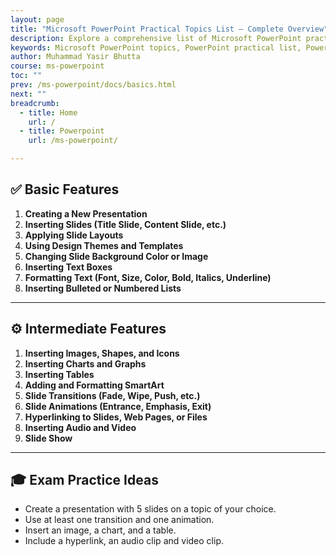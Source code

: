 ```yaml
---
layout: page
title: "Microsoft PowerPoint Practical Topics List – Complete Overview"
description: Explore a comprehensive list of Microsoft PowerPoint practical topics, ideal for students and educators. This structured outline covers key presentation skills from basic to advanced features.
keywords: Microsoft PowerPoint topics, PowerPoint practical list, PowerPoint syllabus overview, PowerPoint practicals for students, learn PowerPoint step-by-step, PowerPoint curriculum guide, presentation software topics, MS PowerPoint training outline, PowerPoint topics for beginners, Office software practical list
author: Muhammad Yasir Bhutta
course: ms-powerpoint
toc: ""
prev: /ms-powerpoint/docs/basics.html
next: ""
breadcrumb:
  - title: Home
    url: /
  - title: Powerpoint
    url: /ms-powerpoint/

---
```


## ✅ **Basic Features**

1. **Creating a New Presentation**
2. **Inserting Slides (Title Slide, Content Slide, etc.)**
3. **Applying Slide Layouts**
4. **Using Design Themes and Templates**
5. **Changing Slide Background Color or Image**
6. **Inserting Text Boxes**
7. **Formatting Text (Font, Size, Color, Bold, Italics, Underline)**
8. **Inserting Bulleted or Numbered Lists**

---

## ⚙️ **Intermediate Features**

1. **Inserting Images, Shapes, and Icons**
2. **Inserting Charts and Graphs**
3. **Inserting Tables**
4. **Adding and Formatting SmartArt**
5. **Slide Transitions (Fade, Wipe, Push, etc.)**
6. **Slide Animations (Entrance, Emphasis, Exit)**
7. **Hyperlinking to Slides, Web Pages, or Files**
8. **Inserting Audio and Video**
9. **Slide Show**
---

## 🎓 **Exam Practice Ideas**

* Create a presentation with 5 slides on a topic of your choice.
* Use at least one transition and one animation.
* Insert an image, a chart, and a table.
* Include a hyperlink, an audio clip and video clip.

